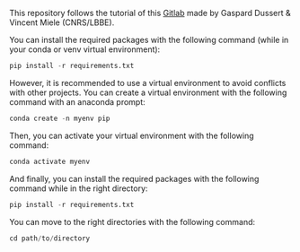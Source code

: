 This repository follows the tutorial of this [Gitlab](https://gitlab.com/ecostat/imaginecology/-/tree/master/projects/classifierWithKeras/) made by Gaspard Dussert & Vincent Miele  (CNRS/LBBE).


You can install the required packages with the following command (while in your conda or venv virtual environment):
```python
pip install -r requirements.txt 
```

However, it is recommended to use a virtual environment to avoid conflicts with other projects. You can create a virtual environment with the following command with an anaconda prompt:
```python
conda create -n myenv pip
```

Then, you can activate your virtual environment with the following command:
```python
conda activate myenv
```

And finally, you can install the required packages with the following command while in the right directory:
```python
pip install -r requirements.txt 
```

You can move to the right directories with the following command:
```python
cd path/to/directory
```
